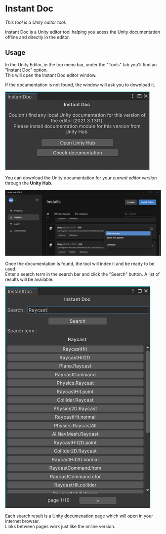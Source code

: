# Instant Doc

_This tool is a Unity editor tool._

Instant Doc is a Unity editor tool helping you acess the Unity documentation offline and directly in the editor.

## Usage

In the Unity Editor, in the top menu bar, under the "Tools" tab you'll find an "Instant Doc" option.\
This will open the Instant Doc editor window.

If the documentation is not found, the window will ask you to download it.

![](.Screenshots/Init.png)

You can download the Unity documentation for your _current editor version_ through the **Unity Hub**.

![](.Screenshots/Hub.png)

Once the documentation is found, the tool will index it and be ready to be used.\
Enter a search term in the search bar and click the "Search" button. A list of results will be available.

![](.Screenshots/Menu.png)

Each search result is a Unity documenation page which will open in your internet browser.\
Links between pages work just like the online version.
